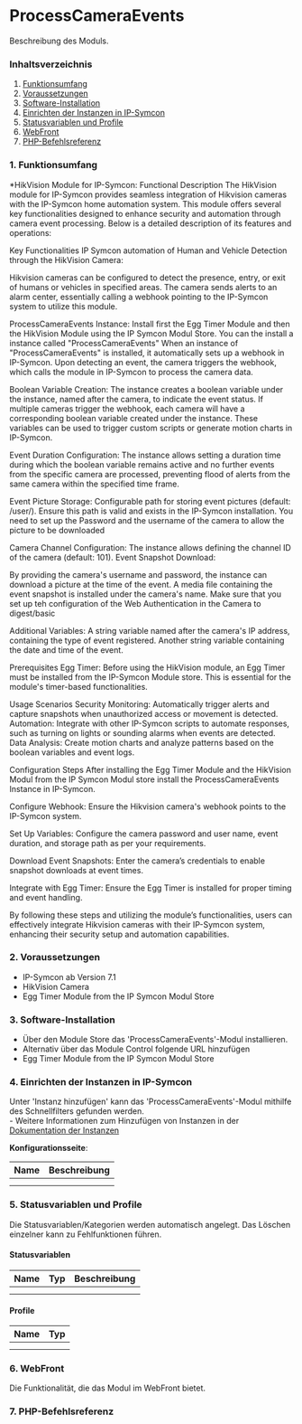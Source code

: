 # ProcessCameraEvents
Beschreibung des Moduls.

### Inhaltsverzeichnis

1. [Funktionsumfang](#1-funktionsumfang)
2. [Voraussetzungen](#2-voraussetzungen)
3. [Software-Installation](#3-software-installation)
4. [Einrichten der Instanzen in IP-Symcon](#4-einrichten-der-instanzen-in-ip-symcon)
5. [Statusvariablen und Profile](#5-statusvariablen-und-profile)
6. [WebFront](#6-webfront)
7. [PHP-Befehlsreferenz](#7-php-befehlsreferenz)

### 1. Funktionsumfang

*HikVision Module for IP-Symcon: Functional Description
The HikVision module for IP-Symcon provides seamless integration of Hikvision cameras with the IP-Symcon home automation system. This module offers several key functionalities designed to enhance security and automation through camera event processing. Below is a detailed description of its features and operations:

Key Functionalities
IP Symcon automation of Human and Vehicle Detection through the HikVision Camera:

Hikvision cameras can be configured to detect the presence, entry, or exit of humans or vehicles in specified areas.
The camera sends alerts to an alarm center, essentially calling a webhook pointing to the IP-Symcon system to utilize this module.

ProcessCameraEvents Instance:
Install first the Egg Timer Module and then the HikVision Module using the IP Symcon Modul Store. You can the install a instance called "ProcessCameraEvents"
When an instance of "ProcessCameraEvents" is installed, it automatically sets up a webhook in IP-Symcon.
Upon detecting an event, the camera triggers the webhook, which calls the module in IP-Symcon to process the camera data.

Boolean Variable Creation:
The instance creates a boolean variable under the instance, named after the camera, to indicate the event status.
If multiple cameras trigger the webhook, each camera will have a corresponding boolean variable created under the instance.
These variables can be used to trigger custom scripts or generate motion charts in IP-Symcon.

Event Duration Configuration:
The instance allows setting a duration time during which the boolean variable remains active and no further events from the specific camera are processed, 
preventing flood of alerts from the same camera within the specified time frame.


Event Picture Storage:
Configurable path for storing event pictures (default: /user/). Ensure this path is valid and exists in the IP-Symcon installation. 
You need to set up the Password and the username of the camera to allow the picture to be downloaded

Camera Channel Configuration:
The instance allows defining the channel ID of the camera (default: 101).
Event Snapshot Download:

By providing the camera's username and password, the instance can download a picture at the time of the event.
A media file containing the event snapshot is installed under the camera's name. Make sure that you set up teh configuration
of the Web Authentication in the Camera to digest/basic

Additional Variables:
A string variable named after the camera's IP address, containing the type of event registered.
Another string variable containing the date and time of the event.


Prerequisites
Egg Timer: Before using the HikVision module, an Egg Timer must be installed from the IP-Symcon Module store. This is essential for the module's timer-based functionalities.


Usage Scenarios
Security Monitoring: Automatically trigger alerts and capture snapshots when unauthorized access or movement is detected.
Automation: Integrate with other IP-Symcon scripts to automate responses, such as turning on lights or sounding alarms when events are detected.
Data Analysis: Create motion charts and analyze patterns based on the boolean variables and event logs.


Configuration Steps
After installing the Egg Timer Module and the HikVision Modul from the IP Symcon Modul store install the ProcessCameraEvents Instance in IP-Symcon.

Configure Webhook: 
Ensure the Hikvision camera's webhook points to the IP-Symcon system.

Set Up Variables: 
Configure the camera password and user name, event duration, and storage path as per your requirements.

Download Event Snapshots: 
Enter the camera’s credentials to enable snapshot downloads at event times.

Integrate with Egg Timer: Ensure the Egg Timer is installed for proper timing and event handling.

By following these steps and utilizing the module’s functionalities, users can effectively integrate Hikvision cameras with their IP-Symcon system, enhancing their security setup and automation capabilities.








### 2. Voraussetzungen

- IP-Symcon ab Version 7.1
- HikVision Camera
- Egg Timer Module from the IP Symcon Modul Store


### 3. Software-Installation

* Über den Module Store das 'ProcessCameraEvents'-Modul installieren.
* Alternativ über das Module Control folgende URL hinzufügen
* Egg Timer Module from the IP Symcon Modul Store 

### 4. Einrichten der Instanzen in IP-Symcon

 Unter 'Instanz hinzufügen' kann das 'ProcessCameraEvents'-Modul mithilfe des Schnellfilters gefunden werden.  
	- Weitere Informationen zum Hinzufügen von Instanzen in der [Dokumentation der Instanzen](https://www.symcon.de/service/dokumentation/konzepte/instanzen/#Instanz_hinzufügen)

__Konfigurationsseite__:

Name     | Beschreibung
-------- | ------------------
         |
         |

### 5. Statusvariablen und Profile

Die Statusvariablen/Kategorien werden automatisch angelegt. Das Löschen einzelner kann zu Fehlfunktionen führen.

#### Statusvariablen

Name   | Typ     | Beschreibung
------ | ------- | ------------
       |         |
       |         |

#### Profile

Name   | Typ
------ | -------
       |
       |

### 6. WebFront

Die Funktionalität, die das Modul im WebFront bietet.

### 7. PHP-Befehlsreferenz


